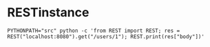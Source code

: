 # RESTinstance

    PYTHONPATH="src" python -c 'from REST import REST; res = REST("localhost:8080").get("/users/1"); REST.print(res["body"])'
